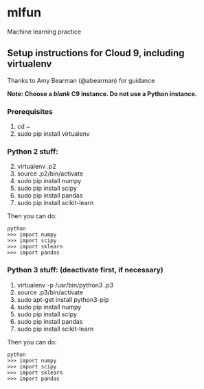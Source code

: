 # mlfun
Machine learning practice

## Setup instructions for Cloud 9, including virtualenv 
Thanks to Amy Bearman (@abearman) for guidance

**Note: Choose a *blank* C9 instance. Do not use a Python instance.**

### Prerequisites
1. cd ~
2. sudo pip install virtualenv

### Python 2 stuff:
2. virtualenv .p2
3. source .p2/bin/activate
4. sudo pip install numpy
5. sudo pip install scipy 
6. sudo pip install pandas
7. sudo pip install scikit-learn

Then you can do:
```
python
>>> import numpy
>>> import scipy
>>> import sklearn
>>> import pandas
```

### Python 3 stuff: (deactivate first, if necessary)
1. virtualenv -p /usr/bin/python3 .p3
2. source .p3/bin/activate
3. sudo apt-get install python3-pip
4. sudo pip install numpy
5. sudo pip install scipy
6. sudo pip install pandas
7. sudo pip install scikit-learn

Then you can do:
```
python
>>> import numpy
>>> import scipy
>>> import sklearn
>>> import pandas
```